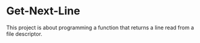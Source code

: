 # Get-Next-Line
This project is about programming a function that returns a line read from a file descriptor.
